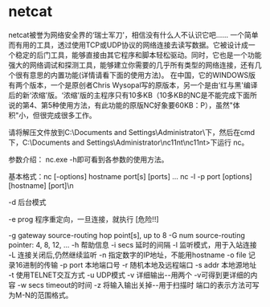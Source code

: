 # netcat
netcat被誉为网络安全界的‘瑞士军刀'，相信没有什么人不认识它吧...... 一个简单而有用的工具，透过使用TCP或UDP协议的网络连接去读写数据。它被设计成一个稳定的后门工具，能够直接由其它程序和脚本轻松驱动。同时，它也是一个功能强大的网络调试和探测工具，能够建立你需要的几乎所有类型的网络连接，还有几个很有意思的内置功能(详情请看下面的使用方法)。 在中国，它的WINDOWS版有两个版本，一个是原创者Chris Wysopal写的原版本，另一个是由‘红与黑'编译后的新‘浓缩'版。‘浓缩'版的主程序只有10多KB（10多KB的NC是不能完成下面所说的第4、第5种使用方法，有此功能的原版NC好象要60KB：P），虽然"体积"小，但很完成很多工作。  


请将解压文件放到C:\Documents and Settings\Administrator\下，然后在cmd下，C:\Documents and Settings\Administrator\nc11nt\nc11nt>下运行
nc。


参数介绍： 
nc.exe -h即可看到各参数的使用方法。 

基本格式：nc [-options] hostname port[s] [ports] ... nc -l -p port [options] [hostname] [port]\n

-d 后台模式 

-e prog 程序重定向，一旦连接，就执行 [危险!!] 

-g gateway source-routing hop point[s], up to 8 
-G num source-routing pointer: 4, 8, 12, ... 
-h 帮助信息 -i secs 延时的间隔 -l 监听模式，用于入站连接 
-L 连接关闭后,仍然继续监听 -n 指定数字的IP地址，不能用hostname 
-o file 记录16进制的传输 -p port 本地端口号 -r 随机本地及远程端口 
-s addr 本地源地址 
-t 使用TELNET交互方式 
-u UDP模式 -v 详细输出--用两个
-v可得到更详细的内容 
-w secs timeout的时间 
-z 将输入输出关掉--用于扫描时  端口的表示方法可写为M-N的范围格式。
